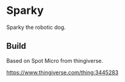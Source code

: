 # Sparky
Sparky the robotic dog.


## Build
Based on Spot Micro from thingiverse.

https://www.thingiverse.com/thing:3445283


